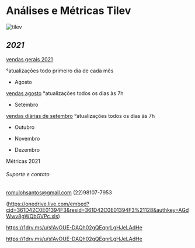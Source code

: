 # **Análises e Métricas Tilev**
![tilev](https://user-images.githubusercontent.com/81269325/131545607-2bb50e58-303b-4a83-a6cd-14774b6a85f7.jpg)



## **_2021_**


[vendas gerais 2021](https://1drv.ms/x/s!AvOUE-DAQh02gQUaf7lt02gGH4oG)

°atualizações todo primeiro dia de cada mês


* Agosto

[vendas agosto](https://1drv.ms/x/s!AvOUE-DAQh02gQsyc2YWg6n7fJ5B)
°atualizações todos os dias às 7h



* Setembro


[vendas diárias de setembro](https://github.com/hsromulo/tilev/files/7091872/setembro.xlsx)
°atualizações todos os dias às 7h


* Outubro

* Novembro

* Dezembro









Métricas 2021


###### Suporte e contato

romulohsantos@gmail.com (22)98107-7953

(https://onedrive.live.com/embed?cid=361D42C0E01394F3&resid=361D42C0E01394F3%21128&authkey=AGdWwv8gWQbGVPc.xls)


https://1drv.ms/u/s!AvOUE-DAQh02gQEqnrLgHJeLAdHe

https://1drv.ms/u/s!AvOUE-DAQh02gQEqnrLgHJeLAdHe 



